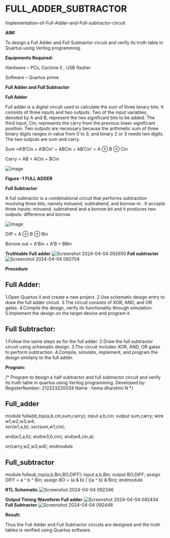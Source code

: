 # FULL_ADDER_SUBTRACTOR

Implementation-of-Full-Adder-and-Full-subtractor-circuit

**AIM:**

To design a Full Adder and Full Subtractor circuit and verify its truth table in Quartus using Verilog programming.

**Equipments Required:**

Hardware – PCs, Cyclone II , USB flasher

Software – Quartus prime

**Full Adder and Full Subtractor**

**Full Adder**

Full adder is a digital circuit used to calculate the sum of three binary bits. It consists of three inputs and two outputs. Two of the input variables, denoted by A and B, represent the two significant bits to be added. The third input, Cin, represents the carry from the previous lower significant position. Two outputs are necessary because the arithmetic sum of three binary digits ranges in value from 0 to 3, and binary 2 or 3 needs two digits. The two outputs are sum and carry.

Sum =A’B’Cin + A’BCin’ + ABCin + AB’Cin’ = A ⊕ B ⊕ Cin 

Carry = AB + ACin + BCin

![image](https://github.com/naavaneetha/FULL_ADDER_SUBTRACTOR/assets/154305477/0f30ba51-5ffb-4198-845f-18e054f675e7)

**Figure -1 FULL ADDER**

**Full Subtractor**

A full subtractor is a combinational circuit that performs subtraction involving three bits, namely minuend, subtrahend, and borrow-in . It accepts three inputs: minuend, subtrahend and a borrow bit and it produces two outputs: difference and borrow.

![image](https://github.com/naavaneetha/FULL_ADDER_SUBTRACTOR/assets/154305477/02b24f51-ab51-4304-9ad6-7b81ffc1ead5)

Diff = A ⊕ B ⊕ Bin 

Borrow out = A'Bin + A'B + BBin

**Truthtable**
**Full adder**
![Screenshot 2024-04-04 092650](https://github.com/hema-dharshini5/FULL_ADDER_SUBTRACTOR/assets/147117728/0f51f922-0813-415e-acf0-4ee0f2dea208)
**Full subtracter**
![Screenshot 2024-04-04 092704](https://github.com/hema-dharshini5/FULL_ADDER_SUBTRACTOR/assets/147117728/455a0c21-f974-4730-be3f-9cf001fe2db2)

**Procedure**

## Full Adder:
1.Open Quartus II and create a new project.
2.Use schematic design entry to draw the full adder circuit. 
3.The circuit consists of XOR, AND, and OR gates. 
4.Compile the design, verify its functionality through simulation. 
5.Implement the design on the target device and program it.

## Full Subtractor: 
1.Follow the same steps as for the full adder. 
2.Draw the full subtractor circuit using schematic design. 
3.The circuit includes XOR, AND, OR gates to perform subtraction. 
4.Compile, simulate, implement, and program the design similarly to the full adder.


**Program:**

/* Program to design a half subtractor and full subtractor circuit and verify its truth table in quartus using Verilog programming. Developed by: RegisterNumber: 212223220034
Name : hema dharshini N
*/
## Full_adder
module fulladd_top(a,b,cin,sum,carry);
input a,b,cin;
output sum,carry;
wire w1,w2,w3,w4;       
xor(w1,a,b);
xor(sum,w1,cin);        

and(w2,a,b);
and(w3,b,cin);
and(w4,cin,a);

or(carry,w2,w3,w4);
endmodule
## Full_subtractor
module fullsub_top(a,b,Bin,BO,DIFF);
input a,b,Bin;
output BO,DIFF;
assign DIFF = a ^ b ^ Bin;
  assign BO = (a & b) | ((a ^ b) & Bin);
endmodule

**RTL Schematic**
![Screenshot 2024-04-04 092346](https://github.com/hema-dharshini5/FULL_ADDER_SUBTRACTOR/assets/147117728/d20f0309-59dc-48c6-972c-7668a2b9ce7e)

**Output Timing Waveform**
**Full adder**
![Screenshot 2024-04-04 092434](https://github.com/hema-dharshini5/FULL_ADDER_SUBTRACTOR/assets/147117728/1fae3f83-53ed-434c-88b8-b4e9e6729d72)
**Full Subtracter**
![Screenshot 2024-04-04 092448](https://github.com/hema-dharshini5/FULL_ADDER_SUBTRACTOR/assets/147117728/f42ad172-1e14-4a19-a063-bb869adb4e7f)

**Result:**

Thus the Full Adder and Full Subtractor circuits are designed and the truth tables is verified using Quartus software.



